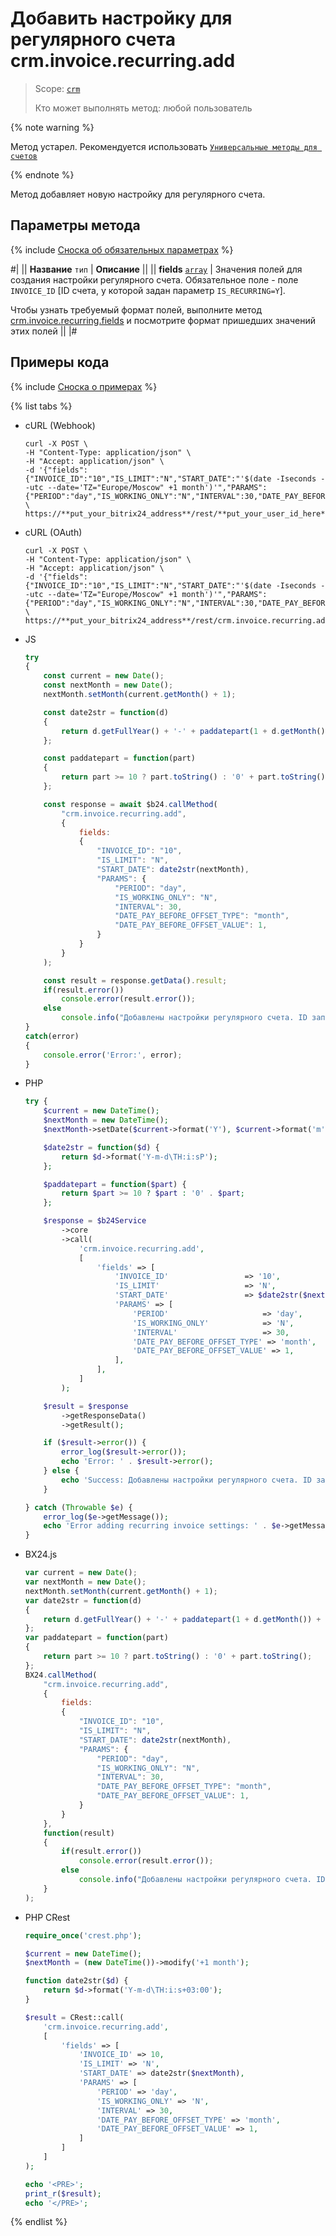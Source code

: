 # Добавить настройку для регулярного счета crm.invoice.recurring.add

> Scope: [`crm`](../../../scopes/permissions.md)
>
> Кто может выполнять метод: любой пользователь

{% note warning %}

Метод устарел. Рекомендуется использовать  [`Универсальные методы для счетов`](../../universal/invoice.md)

{% endnote %}

Метод добавляет новую настройку для регулярного счета.

## Параметры метода

{% include [Сноска об обязательных параметрах](../../../../_includes/required.md) %}

#|
|| **Название**
`тип` | **Описание** ||
|| **fields**
[`array`](../../../data-types.md) | Значения полей для создания настройки регулярного счета.
Обязательное поле - поле `INVOICE_ID` [ID счета, у которой задан параметр `IS_RECURRING=Y`]. 

Чтобы узнать требуемый формат полей, выполните метод [crm.invoice.recurring.fields](./crm-invoice-recurring-fields.md) и посмотрите формат пришедших значений этих полей ||
|#

## Примеры кода

{% include [Сноска о примерах](../../../../_includes/examples.md) %}

{% list tabs %}

- cURL (Webhook)

    ```http
    curl -X POST \
    -H "Content-Type: application/json" \
    -H "Accept: application/json" \
    -d '{"fields":{"INVOICE_ID":"10","IS_LIMIT":"N","START_DATE":"'$(date -Iseconds --utc --date='TZ="Europe/Moscow" +1 month')'","PARAMS":{"PERIOD":"day","IS_WORKING_ONLY":"N","INTERVAL":30,"DATE_PAY_BEFORE_OFFSET_TYPE":"month","DATE_PAY_BEFORE_OFFSET_VALUE":1}}}' \
    https://**put_your_bitrix24_address**/rest/**put_your_user_id_here**/**put_your_webbhook_here**/crm.invoice.recurring.add    
    ```

- cURL (OAuth)

    ```http
    curl -X POST \
    -H "Content-Type: application/json" \
    -H "Accept: application/json" \
    -d '{"fields":{"INVOICE_ID":"10","IS_LIMIT":"N","START_DATE":"'$(date -Iseconds --utc --date='TZ="Europe/Moscow" +1 month')'","PARAMS":{"PERIOD":"day","IS_WORKING_ONLY":"N","INTERVAL":30,"DATE_PAY_BEFORE_OFFSET_TYPE":"month","DATE_PAY_BEFORE_OFFSET_VALUE":1}},"auth":"**put_access_token_here**"}' \
    https://**put_your_bitrix24_address**/rest/crm.invoice.recurring.add
    ```

- JS


    ```js
    try
    {
    	const current = new Date();
    	const nextMonth = new Date();
    	nextMonth.setMonth(current.getMonth() + 1);
    
    	const date2str = function(d)
    	{
    		return d.getFullYear() + '-' + paddatepart(1 + d.getMonth()) + '-' + paddatepart(d.getDate()) + 'T' + paddatepart(d.getHours()) + ':' + paddatepart(d.getMinutes()) + ':' + paddatepart(d.getSeconds()) + '+03:00';
    	};
    
    	const paddatepart = function(part)
    	{
    		return part >= 10 ? part.toString() : '0' + part.toString();
    	};
    
    	const response = await $b24.callMethod(
    		"crm.invoice.recurring.add",
    		{
    			fields:
    			{
    				"INVOICE_ID": "10",
    				"IS_LIMIT": "N",
    				"START_DATE": date2str(nextMonth),
    				"PARAMS": {
    					"PERIOD": "day",
    					"IS_WORKING_ONLY": "N",
    					"INTERVAL": 30,
    					"DATE_PAY_BEFORE_OFFSET_TYPE": "month",
    					"DATE_PAY_BEFORE_OFFSET_VALUE": 1,
    				}
    			}
    		}
    	);
    
    	const result = response.getData().result;
    	if(result.error())
    		console.error(result.error());
    	else
    		console.info("Добавлены настройки регулярного счета. ID записи - " + result);
    }
    catch(error)
    {
    	console.error('Error:', error);
    }
    ```

- PHP


    ```php
    try {
        $current = new DateTime();
        $nextMonth = new DateTime();
        $nextMonth->setDate($current->format('Y'), $current->format('m') + 1, $current->format('d'));
    
        $date2str = function($d) {
            return $d->format('Y-m-d\TH:i:sP');
        };
    
        $paddatepart = function($part) {
            return $part >= 10 ? $part : '0' . $part;
        };
    
        $response = $b24Service
            ->core
            ->call(
                'crm.invoice.recurring.add',
                [
                    'fields' => [
                        'INVOICE_ID'                 => '10',
                        'IS_LIMIT'                   => 'N',
                        'START_DATE'                 => $date2str($nextMonth),
                        'PARAMS' => [
                            'PERIOD'                     => 'day',
                            'IS_WORKING_ONLY'            => 'N',
                            'INTERVAL'                   => 30,
                            'DATE_PAY_BEFORE_OFFSET_TYPE' => 'month',
                            'DATE_PAY_BEFORE_OFFSET_VALUE' => 1,
                        ],
                    ],
                ]
            );
    
        $result = $response
            ->getResponseData()
            ->getResult();
    
        if ($result->error()) {
            error_log($result->error());
            echo 'Error: ' . $result->error();
        } else {
            echo 'Success: Добавлены настройки регулярного счета. ID записи - ' . $result->data();
        }
    
    } catch (Throwable $e) {
        error_log($e->getMessage());
        echo 'Error adding recurring invoice settings: ' . $e->getMessage();
    }
    ```

- BX24.js

    ```js
    var current = new Date();
    var nextMonth = new Date();
    nextMonth.setMonth(current.getMonth() + 1);
    var date2str = function(d)
    {
        return d.getFullYear() + '-' + paddatepart(1 + d.getMonth()) + '-' + paddatepart(d.getDate()) + 'T' + paddatepart(d.getHours()) + ':' + paddatepart(d.getMinutes()) + ':' + paddatepart(d.getSeconds()) + '+03:00';
    };
    var paddatepart = function(part)
    {
        return part >= 10 ? part.toString() : '0' + part.toString();
    };
    BX24.callMethod(
        "crm.invoice.recurring.add",
        {
            fields:
            {
                "INVOICE_ID": "10",
                "IS_LIMIT": "N",
                "START_DATE": date2str(nextMonth),
                "PARAMS": {
                    "PERIOD": "day",
                    "IS_WORKING_ONLY": "N",
                    "INTERVAL": 30,
                    "DATE_PAY_BEFORE_OFFSET_TYPE": "month",
                    "DATE_PAY_BEFORE_OFFSET_VALUE": 1,
                }
            }
        },
        function(result)
        {
            if(result.error())
                console.error(result.error());
            else
                console.info("Добавлены настройки регулярного счета. ID записи - " + result.data());
        }
    );
    ```

- PHP CRest

    ```php
    require_once('crest.php');

    $current = new DateTime();
    $nextMonth = (new DateTime())->modify('+1 month');

    function date2str($d) {
        return $d->format('Y-m-d\TH:i:s+03:00');
    }

    $result = CRest::call(
        'crm.invoice.recurring.add',
        [
            'fields' => [
                'INVOICE_ID' => 10,
                'IS_LIMIT' => 'N',
                'START_DATE' => date2str($nextMonth),
                'PARAMS' => [
                    'PERIOD' => 'day',
                    'IS_WORKING_ONLY' => 'N',
                    'INTERVAL' => 30,
                    'DATE_PAY_BEFORE_OFFSET_TYPE' => 'month',
                    'DATE_PAY_BEFORE_OFFSET_VALUE' => 1,
                ]
            ]
        ]
    );

    echo '<PRE>';
    print_r($result);
    echo '</PRE>';
    ```

{% endlist %}
